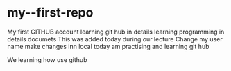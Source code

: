 # my--first-repo
My first GITHUB account
learning git hub in details
learning programming in details
documets
This was added today during our lecture
Change my user name
make changes inn local
today am practising and learning git hub


We learning how use github
